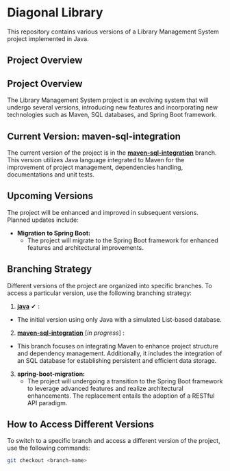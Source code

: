 # Diagonal Library

This repository contains various versions of a Library Management System project implemented in Java.

## Project Overview

## Project Overview

The Library Management System project is an evolving system that will undergo several versions, introducing new features and incorporating new technologies such as Maven, SQL databases, and  Spring Boot framework.

## Current Version: maven-sql-integration

The current version of the project is in the [**maven-sql-integration**](https://github.com/Pris-c/library-manager/tree/maven-sql-integration) branch. This version utilizes Java language integrated to Maven for the improvement of project management, dependencies handling, documentations and unit tests.

## Upcoming Versions

The project will be enhanced and improved in subsequent versions. Planned updates include:


- **Migration to Spring Boot:**
   - The project will migrate to the Spring Boot framework for enhanced features and architectural improvements.

## Branching Strategy

Different versions of the project are organized into specific branches. To access a particular version, use the following branching strategy:

1.  [**java**](https://github.com/Pris-c/diagonal-library/tree/java/diagonal-library/src]branch) ✔ :
   - The initial version using only Java with a simulated List-based database.
    
2.  [**maven-sql-integration**](https://github.com/Pris-c/library-manager/tree/maven-sql-integration) [_in progress_] :
   - This branch focuses on integrating Maven to enhance project structure and dependency management. Additionally, it includes the integration of an SQL database for establishing persistent and efficient data storage.

3. **spring-boot-migration:**
   - The project will undergoing a transition to the Spring Boot framework to leverage advanced features and realize architectural enhancements. The replacement entails the adoption of a RESTful API paradigm.

## How to Access Different Versions

To switch to a specific branch and access a different version of the project, use the following commands:

```bash
git checkout <branch-name>
